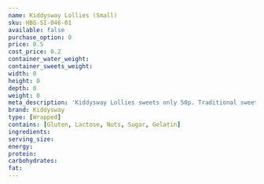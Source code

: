 ```yaml
---
name: Kiddysway Lollies (Small)
sku: HBG-SI-046-01
available: false
purchase_option: 0
price: 0.5
cost_price: 0.2
container_water_weight: 
container_sweets_weight: 
width: 0
height: 0
depth: 0
weight: 0
meta_description: 'Kiddysway Lollies sweets only 50p. Traditional sweets and more at Humbugs Confectionery Store. Specialists in satisfying your sweet tooth!'
brand: Kiddysway
type: [Wrapped]
contains: [Gluten, Lactose, Nuts, Sugar, Gelatin]
ingredients: 
serving_size: 
energy: 
protein: 
carbohydrates: 
fat: 
---
```

